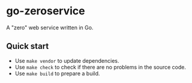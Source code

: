 # go-zeroservice

A "zero" web service written in Go.

## Quick start

- Use `make vendor` to update dependencies.
- Use `make check` to check if there are no problems in the source code.
- Use `make build` to prepare a build.
